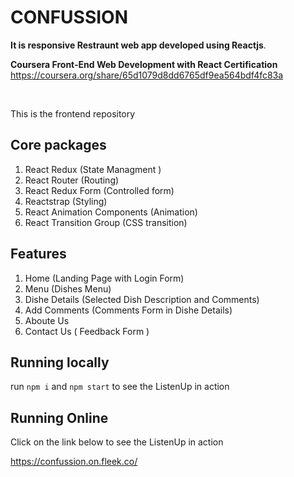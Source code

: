 # CONFUSSION

**It is responsive Restraunt web app developed using Reactjs**.

**Coursera Front-End Web Development with React Certification**<br>https://coursera.org/share/65d1079d8dd6765df9ea564bdf4fc83a

<br/>

This is the frontend repository

## Core packages

1. React Redux (State Managment )
2. React Router (Routing)
3. React Redux Form (Controlled form)
4. Reactstrap (Styling)
5. React Animation Components (Animation)
6. React Transition Group (CSS transition)


## Features

1. Home (Landing Page with Login Form)
2. Menu (Dishes Menu)
3. Dishe Details (Selected Dish Description and Comments)
4. Add Comments (Comments Form in Dishe Details)
5. Aboute Us
6. Contact Us ( Feedback Form )

## Running locally

run <code>npm i</code> and <code>npm start</code> to see the ListenUp in action

## Running Online

Click on the link below  to see the ListenUp in action

https://confussion.on.fleek.co/